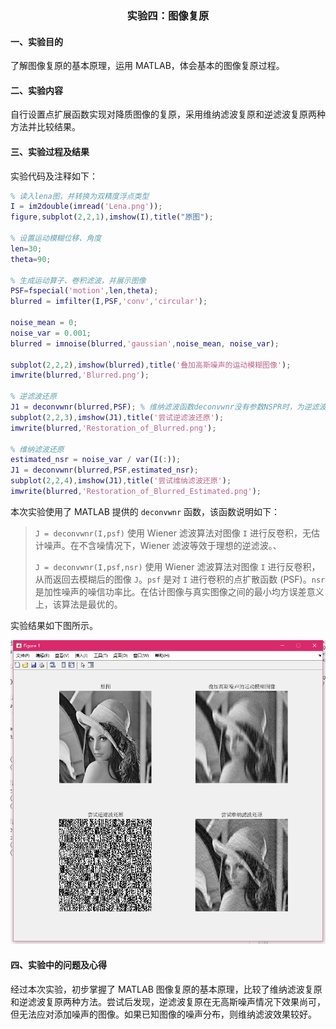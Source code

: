 <h3 align='center'>实验四：图像复原</h3>

#### 一、实验目的

了解图像复原的基本原理，运用 MATLAB，体会基本的图像复原过程。

#### 二、实验内容

自行设置点扩展函数实现对降质图像的复原，采用维纳滤波复原和逆滤波复原两种方法并比较结果。

#### 三、实验过程及结果

实验代码及注释如下：

```matlab
% 读入lena图，并转换为双精度浮点类型
I = im2double(imread('Lena.png'));
figure,subplot(2,2,1),imshow(I),title("原图");

% 设置运动模糊位移、角度
len=30;
theta=90;

% 生成运动算子、卷积滤波，并展示图像
PSF=fspecial('motion',len,theta);
blurred = imfilter(I,PSF,'conv','circular');

noise_mean = 0;
noise_var = 0.001;
blurred = imnoise(blurred,'gaussian',noise_mean, noise_var);

subplot(2,2,2),imshow(blurred),title('叠加高斯噪声的运动模糊图像');
imwrite(blurred,'Blurred.png');

% 逆滤波还原
J1 = deconvwnr(blurred,PSF); % 维纳滤波函数deconvwnr没有参数NSPR时，为逆滤波
subplot(2,2,3),imshow(J1),title('尝试逆滤波还原');
imwrite(blurred,'Restoration_of_Blurred.png');

% 维纳滤波还原
estimated_nsr = noise_var / var(I(:));
J1 = deconvwnr(blurred,PSF,estimated_nsr);
subplot(2,2,4),imshow(J1),title('尝试维纳滤波还原');
imwrite(blurred,'Restoration_of_Blurred_Estimated.png');
```

本次实验使用了 MATLAB 提供的 `deconvwnr` 函数，该函数说明如下：

> `J = deconvwnr(I,psf)` 使用 Wiener 滤波算法对图像 `I` 进行反卷积，无估计噪声。在不含噪情况下，Wiener 滤波等效于理想的逆滤波。、
> 
> `J = deconvwnr(I,psf,nsr)` 使用 Wiener 滤波算法对图像 `I` 进行反卷积，从而返回去模糊后的图像 `J`。`psf` 是对 `I` 进行卷积的点扩散函数 (PSF)。`nsr` 是加性噪声的噪信功率比。在估计图像与真实图像之间的最小均方误差意义上，该算法是最优的。

实验结果如下图所示。

![实验结果](./result.png)

#### 四、实验中的问题及心得

经过本次实验，初步掌握了 MATLAB 图像复原的基本原理，比较了维纳滤波复原和逆滤波复原两种方法。尝试后发现，逆滤波复原在无高斯噪声情况下效果尚可，但无法应对添加噪声的图像。如果已知图像的噪声分布，则维纳滤波效果较好。